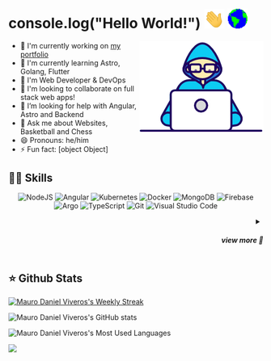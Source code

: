 # console.log("Hello World!") <img src="assets/Hi.gif" width="40px"/>   <img src="assets/Earth.gif" width="40px"/>
<img src="assets/Developer.gif" align="right">

- 🔭 I'm currently working on [my portfolio](https://github.com/mauroviveros/mauroviveros.github.io)
- 🌱 I'm currently learning Astro, Golang, Flutter
- 💼 I'm Web Developer & DevOps
- 👯 I'm looking to collaborate on full stack web apps!
- 🤝 I’m looking for help with Angular, Astro and Backend
- 💬 Ask me about Websites, Basketball and Chess
- 😄 Pronouns: he/him
- ⚡ Fun fact: [object Object]
## 🧑‍💻 Skills
<p align="center">
  <img src="https://www.vectorlogo.zone/logos/nodejs/nodejs-icon.svg" alt="NodeJS">
  <img src="https://www.vectorlogo.zone/logos/angular/angular-icon.svg" alt="Angular">
  <img src="https://www.vectorlogo.zone/logos/kubernetes/kubernetes-icon.svg" alt="Kubernetes">
  <img src="https://www.vectorlogo.zone/logos/docker/docker-icon.svg" alt="Docker">
  <img src="https://www.vectorlogo.zone/logos/mongodb/mongodb-icon.svg" alt="MongoDB">
  <img src="https://www.vectorlogo.zone/logos/firebase/firebase-icon.svg" alt="Firebase">
  <img src="https://www.vectorlogo.zone/logos/argoprojio/argoprojio-icon.svg" alt="Argo">
  <img src="https://www.vectorlogo.zone/logos/typescriptlang/typescriptlang-icon.svg" alt="TypeScript">
  <img src="https://www.vectorlogo.zone/logos/git-scm/git-scm-icon.svg" alt="Git">
  <img src="https://www.vectorlogo.zone/logos/visualstudio_code/visualstudio_code-icon.svg" alt="Visual Studio Code">
</p>

<details>
<summary align="right"><h5>view more 👀</h3></summary>

### Frontend Frameworks:
![Angular](https://www.vectorlogo.zone/logos/angular/angular-icon.svg)
![React](https://www.vectorlogo.zone/logos/reactjs/reactjs-icon.svg)
![Flutter](https://www.vectorlogo.zone/logos/flutterio/flutterio-icon.svg)

### Backend Frameworks:
![NodeJS](https://www.vectorlogo.zone/logos/nodejs/nodejs-icon.svg)
![NestJS](https://www.vectorlogo.zone/logos/nestjs/nestjs-icon.svg)
![ExpressJS](https://www.vectorlogo.zone/logos/expressjs/expressjs-icon.svg)

### Databases:
![MongoDB](https://www.vectorlogo.zone/logos/mongodb/mongodb-icon.svg)
![Firebase](https://www.vectorlogo.zone/logos/firebase/firebase-icon.svg)
![MariaDB](https://www.vectorlogo.zone/logos/mariadb/mariadb-icon.svg)
![MySQL](https://www.vectorlogo.zone/logos/mysql/mysql-icon.svg)

### DevOps Technologies:
![Kubernetes](https://www.vectorlogo.zone/logos/kubernetes/kubernetes-icon.svg)
![Docker](https://www.vectorlogo.zone/logos/docker/docker-icon.svg)
![Argo](https://www.vectorlogo.zone/logos/argoprojio/argoprojio-icon.svg)
![Helm](https://www.vectorlogo.zone/logos/helmsh/helmsh-icon.svg)
![Git](https://www.vectorlogo.zone/logos/git-scm/git-scm-icon.svg)
![Heroku](https://www.vectorlogo.zone/logos/heroku/heroku-icon.svg)
![Gitea](https://www.vectorlogo.zone/logos/giteaio/giteaio-icon.svg)
![Jenkins](https://www.vectorlogo.zone/logos/jenkins/jenkins-icon.svg)

### Programming Languages:
![TypeScript](https://www.vectorlogo.zone/logos/typescriptlang/typescriptlang-icon.svg)
![Go](https://www.vectorlogo.zone/logos/golang/golang-icon.svg)
![Lua](https://www.vectorlogo.zone/logos/lua/lua-icon.svg)

### Frontend Tools and Libraries:
![Pug](https://www.vectorlogo.zone/logos/pugjs/pugjs-icon.svg)
![ESLint](https://www.vectorlogo.zone/logos/eslint/eslint-icon.svg)
![Tailwind CSS](https://www.vectorlogo.zone/logos/tailwindcss/tailwindcss-icon.svg)
![Bootstrap](https://www.vectorlogo.zone/logos/getbootstrap/getbootstrap-icon.svg)
![Babel](https://www.vectorlogo.zone/logos/babeljs/babeljs-icon.svg)
![Sass](https://www.vectorlogo.zone/logos/sass-lang/sass-lang-icon.svg)
![HTML5](https://www.vectorlogo.zone/logos/w3_html5/w3_html5-icon.svg)
![CSS](https://www.vectorlogo.zone/logos/w3_css/w3_css-icon.svg)

### Testing:
![Jest](https://www.vectorlogo.zone/logos/jestjsio/jestjsio-icon.svg)

### Tools:
![Google Maps](https://www.vectorlogo.zone/logos/google_maps/google_maps-icon.svg)
![Electron](https://www.vectorlogo.zone/logos/electronjs/electronjs-icon.svg)
![NodeMon](https://www.vectorlogo.zone/logos/nodemonio/nodemonio-icon.svg)
![npm](https://www.vectorlogo.zone/logos/npmjs/npmjs-icon.svg)
![Visual Studio Code](https://www.vectorlogo.zone/logos/visualstudio_code/visualstudio_code-icon.svg)

</details>

<!--![](https://astro.build/assets/press/astro-icon-light-gradient.svg)-->

## ⭐ Github Stats

<!-- [![Mauro Daniel Viveros's Daily Streak](https://github-readme-streak-stats.herokuapp.com?user=mauroviveros&theme=dark)](https://git.io/streak-stats) -->
[![Mauro Daniel Viveros's Weekly Streak](https://github-readme-streak-stats.herokuapp.com?user=mauroviveros&theme=dark&mode=weekly)](https://git.io/streak-stats)

![Mauro Daniel Viveros's GitHub stats](https://github-readme-stats.vercel.app/api?username=mauroviveros&rank_icon=github&show_icons=true&theme=dark)

![Mauro Daniel Viveros's Most Used Languages](https://github-readme-stats.vercel.app/api/top-langs/?username=mauroviveros&layout=donut&theme=dark)

![](https://komarev.com/ghpvc/?username=mauroviveros&color=241199)
